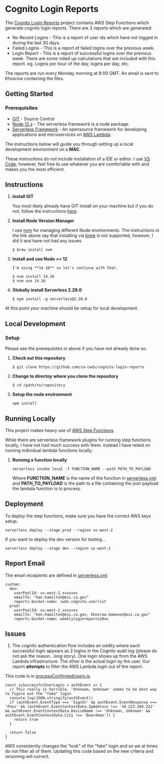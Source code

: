 # Cognito Login Reports 

The [Cognito Login Reports](https://github.com/ca-cwds/cognito-login-reports) project contains AWS Step Functions which generate cognito login reports.  There are 3 reports which are generated:

* No Recent Logins - This is a report of user ids which have not logged in during the last 30 days.
* Failed Logins - This is a report of failed logins over the previous week.
* Login Report - This is a report of successful logins over the previous week.  There are some rolled up calculations that are included with this report.  eg.  Logins per hour of the day, logins per day, etc.

The reports are run every Monday morning at 8:00 GMT.  An email is sent to Khosrow containing the files.

## Getting Started

### Prerequisites
* [GIT](https://git-scm.com/) - Source Control
* [Node 12.x](https://nodejs.org/en/) - The serverless framework is a node package.
* [Serverless Framework](https://www.serverless.com/) - An opensource framework for developing applications and microservices on [AWS Lambda](https://aws.amazon.com/lambda/).

The instructions below will guide you through setting up a local development environment on a **MAC**.  

These instructions do not include installation of a IDE or editor.  I use [VS Code](https://code.visualstudio.com/), however, feel free to use whatever you are comfortable with and makes you the most efficient.

## Instructions

1. **Install GIT**
	
	You most likely already have GIT install on your machine but if you do not, follow the instructions [here](https://git-scm.com/book/en/v2/Getting-Started-Installing-Git).
	 
1. **Install Node Version Manager**

   I use [nvm](https://github.com/nvm-sh/nvm) for managing different Node environments.  The instructions in the link above say that installing via [brew](https://formulae.brew.sh/formula/nvm) is not supported, however, I did it and have not had any issues.
   
   `$ brew install nvm`
   
1. **Install and use Node >= 12**

	   I'm using **14.16** so let's continue with that.
	   
   
   ```
   $ nvm install 14.16
   $ nvm use 14.16 
   ```

1. **Globally install Serverless 2.28.0**

   `$ npm install -g serverless@2.28.0`

At this point your machine should be setup for local development.  	

## Local Development

### Setup

Please see the prerequisites in above if you have not already done so.

1. **Check out this repository**

	`$ git clone https://github.com/ca-cwds/cognito-login-reports`
	
1. **Change to directoy where you clone the repository**

	`$ cd /path/to/repository`
	
1. **Setup the node environment**	
	
	`npm install`

## Running Locally

This project makes heavy use of [AWS Step Functions](https://aws.amazon.com/step-functions/).  

While there are serverless framework plugins for running step functions locally, I have not had much success with them.  Instead I have relied on running individual lambda functions locally.
		
1. **Running a function locally**

	`serverless invoke local -f FUNCTION_NAME --path PATH_TO_PAYLOAD`
	
	Where **FUNCTION_NAME** is the name of the function in [serverless.yml](./serverless.yml) and **PATH_TO_PAYLOAD** is the path to a file containing the json payload the lambda function is to process.

	
## Deployment

To deploy the step functions, make sure you have the correct AWS keys setup.

`serverless deploy --stage prod --region us-west-2`

If you want to deploy the dev version for testing...

`serverless deploy --stage dev --region us-west-2`	
## Report Email
The email recepients are defined in [serverless.yml](./serverless.yml)

```
custom:
  dev:
    userPoolId: us-west-2_xxxxxxx
    emailTo: "ken.hamilton@osi.ca.gov"
    reports-bucket-name: cwds.cognito.userlist
  prod:
    userPoolId: us-west-2_xxxxxxx 
    emailTo: "ken.hamilton@osi.ca.gov, khosrow.mamnoon@osi.ca.gov"
    reports-bucket-name: weeklyloginreports20xx
```
	
## Issues
1. The cognito authentication flow includes an oddity where each successful login appears as 2 logins in the Cognito audit log (please do not ask the reason...long story).  One login shows up from the AWS Lambda infrastructure.  The other is the actual login by the user.  Our report **attempts** to filter the AWS Lambda login out of the report.

This code is in [processConfirmedUsers.js](./src/processConfirmedUsers.js).

```
const isSuccessfulUserLogin = authEvent => {
  // This really is horrible. 'Unknown, Unknown' seems to be best way to figure out the "fake" login
  console.log(JSON.stringify(authEvent))
  if (authEvent.EventType === 'SignIn' && authEvent.EventResponse === 'Pass' && (authEvent.EventContextData.IpAddress !== '34.223.204.222' && authEvent.EventContextData.DeviceName !== 'Unknown, Unknown' && authEvent.EventContextData.City !== 'Boardman')) {
    return true
  }

  return false
}
```

AWS consistently changes the "look" of the "fake" login and so we at times do not filter all of them.  Updating this code based on the new criteria and rerunning will correct.	
	